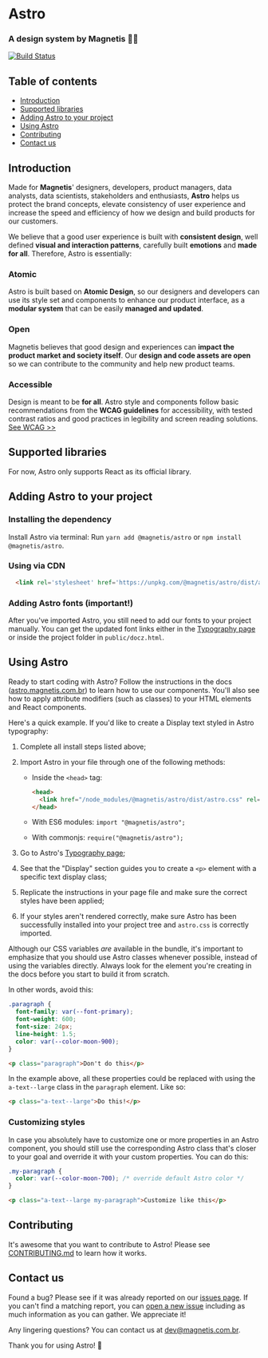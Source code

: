 # Astro
### A design system by Magnetis 👩‍🚀

[![Build Status](https://travis-ci.org/magnetis/astro.svg?branch=master)](https://travis-ci.org/magnetis/astro)

## Table of contents

- [Introduction](#introduction)
- [Supported libraries](#supported-libraries)
- [Adding Astro to your project](#adding-astro-to-your-project)
- [Using Astro](#using-astro)
- [Contributing](#contributing)
- [Contact us](#contact-us)

## Introduction

Made for **Magnetis**' designers, developers, product managers, data analysts, data scientists, stakeholders and enthusiasts, **Astro** helps us protect the brand concepts, elevate consistency of user experience and increase the speed and efficiency of how we design and build products for our customers.

We believe that a good user experience is built with **consistent design**, well defined **visual and interaction patterns**, carefully built **emotions** and **made for all**.
Therefore, Astro is essentially:

### Atomic
Astro is built based on **Atomic Design**, so our designers and developers can use its style set and components to enhance our product interface, as a **modular system** that can be easily **managed and updated**.

### Open
Magnetis believes that good design and experiences can **impact the product market and society itself**. Our **design and code assets are open** so we can contribute to the community and help new product teams.

### Accessible
Design is meant to be **for all**. Astro style and components follow basic recommendations from the **WCAG guidelines** for accessibility, with tested contrast ratios and good practices in legibility and screen reading solutions.
[See WCAG >>](https://www.w3.org/TR/WCAG21/)

## Supported libraries

For now, Astro only supports React as its official library.

## Adding Astro to your project

### Installing the dependency

Install Astro via terminal:
Run `yarn add @magnetis/astro` or `npm install @magnetis/astro`.

### Using via CDN

```html
  <link rel='stylesheet' href='https://unpkg.com/@magnetis/astro/dist/astro.css'
```

### Adding Astro fonts (important!)

After you've imported Astro, you still need to add our fonts to your project manually.
You can get the updated font links either in the [Typography page](https://astro.magnetis.com.br/#/docs-typography) or inside the project folder in `public/docz.html`.

## Using Astro

Ready to start coding with Astro? Follow the instructions in the docs ([astro.magnetis.com.br](https://astro.magnetis.com.br/)) to learn how to use our components. You'll also see how to apply attribute modifiers (such as classes) to your HTML elements and React components.

Here's a quick example. If you'd like to create a Display text styled in Astro typography:

1. Complete all install steps listed above;

2. Import Astro in your file through one of the following methods:

    - Inside the `<head>` tag:
      ```html
      <head>
        <link href="/node_modules/@magnetis/astro/dist/astro.css" rel="stylesheet" type="text/css" /> 
      </head>
      ```
    - With ES6 modules: `import "@magnetis/astro";`

    - With commonjs: `require("@magnetis/astro");`

3. Go to Astro's [Typography page](https://astro.magnetis.com.br/#/docs-typography);

4. See that the "Display" section guides you to create a `<p>` element with a specific text display class;

5. Replicate the instructions in your page file and make sure the correct styles have been applied;

6. If your styles aren't rendered correctly, make sure Astro has been successfully installed into your project tree and `astro.css` is correctly imported.

Although our CSS variables _are_ available in the bundle, it's important to emphasize that you should use Astro classes whenever possible, instead of using the variables directly. Always look for the element you're creating in the docs before you start to build it from scratch.

In other words, avoid this:

```css
.paragraph {
  font-family: var(--font-primary);
  font-weight: 600;
  font-size: 24px;
  line-height: 1.5;
  color: var(--color-moon-900);
}
```
```html
<p class="paragraph">Don't do this</p>
```

In the example above, all these properties could be replaced with using the `a-text--large` class in the `paragraph` element. Like so:

```html
<p class="a-text--large">Do this!</p>
```

### Customizing styles

In case you absolutely have to customize one or more properties in an Astro component, you should still use the corresponding Astro class that's closer to your goal and override it with your custom properties. You can do this:

```css
.my-paragraph {
  color: var(--color-moon-700); /* override default Astro color */
}
```
```html
<p class="a-text--large my-paragraph">Customize like this</p>
```

## Contributing

It's awesome that you want to contribute to Astro! Please see [CONTRIBUTING.md](CONTRIBUTING.md) to learn how it works.

## Contact us

Found a bug? Please see if it was already reported on our [issues page](https://github.com/magnetis/astro/issues). If you can't find a matching report, you can [open a new issue](https://github.com/magnetis/astro/issues/new) including as much information as you can gather. We appreciate it!

Any lingering questions? You can contact us at [dev@magnetis.com.br](mailto:dev@magnetis.com.br).

Thank you for using Astro! 🎉
